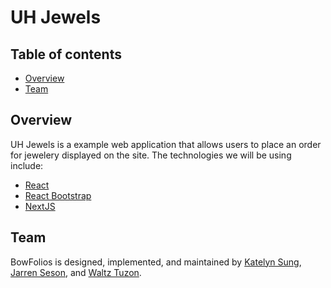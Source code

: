 # UH Jewels

## Table of contents

* [Overview](#overview)
* [Team](#team)

## Overview

UH Jewels is a example web application that allows users to place an order for jewelery displayed on the site. The technologies we will be using include:

* [React](https://reactjs.org/) 
* [React Bootstrap](https://react-bootstrap.github.io/) 
* [NextJS](https://nextjs.org/)

## Team

BowFolios is designed, implemented, and maintained by [Katelyn Sung](https://github.com/katelynsung), [Jarren Seson](https://github.com/jarrenseson), and [Waltz Tuzon](https://github.com/waltz-axl-c-tuzon).
